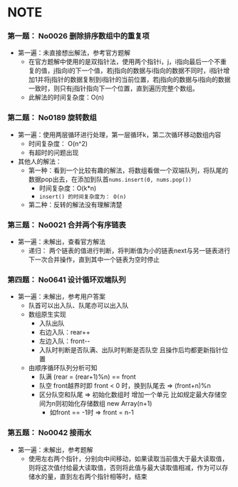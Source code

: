 # NOTE

### 第一题： No0026 删除排序数组中的重复项

- 第一遍：未直接想出解法，参考官方题解
    + 在官方题解中使用的是双指针法，使用两个指针i，j，i指向最后一个不重复的值，j指向i的下一个值，若j指向的数据与i指向的数据不同时，i指针增加1并将j指针的数据复制到i指针的当前位置，若j指向的数据与i指向的数据一致时，则只有j指针指向下一个位置，直到遍历完整个数组。
    + 此解法的时间复杂度：O(n)

### 第二题： No0189 旋转数组
- 第一遍：使用两层循环进行处理，第一层循环k，第二次循环移动数组内容
    + 时间复杂度： O(n^2)
    + 有超时的问题出现
- 其他人的解法：
    + 第一种：看到一个比较有趣的解法，将数组看做一个双端队列，将队尾的数据pop出去，在添加到队首`nums.insert(0, nums.pop())`
        + 时间复杂度：O(k*n)
        + `insert() 的时间复杂度为： O(n)`
    + 第二种：反转的解法没有理解清楚

### 第三题： No0021 合并两个有序链表
- 第一遍：未解出，查看官方解法
    + 递归： 两个链表的值进行判断，将判断值为小的链表next与另一链表进行下一次合并操作，直到其中一个链表为空时停止


### 第四题： No0641 设计循环双端队列
- 第一遍：未解出，参考用户答案
    + 队首可以出入队、队尾亦可以出入队
    + 数组原生实现
        + 入队出队
        + 右边入队：rear++
        + 左边入队：front--
        + 入队时判断是否队满、出队时判断是否队空 且操作后均都更新指针位置
    + 由顺序循环队列分析可知
        + 队满 (rear = (rear+1)%n) == front
        + 队空 front越界时即 front < 0 时，换到队尾去 => (front+n)%n
        + 区分队空和队尾 => 初始化数组时 增加一个单元 比如规定最大存储空间为n则初始化存储数组 new Array(n+1)
            + 如front == -1时 => front = n-1

### 第五题： No0042 接雨水
- 第一遍：未解出，参考题解
    + 使用左右两个指针，分别向中间移动，如果读取当前值大于最大读取值，则将这次值付给最大读取值，否则将此值与最大读取值相减，作为可以存储水的量，直到左右两个指针相等时，结束

